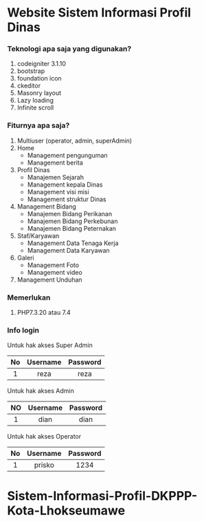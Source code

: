 # Website Sistem Informasi Profil Dinas

### Teknologi apa saja yang digunakan?
1. codeigniter 3.1.10
2. bootstrap
3. foundation icon
4. ckeditor
5. Masonry layout
6. Lazy loading
7. Infinite scroll

### Fiturnya apa saja?
1. Multiuser (operator, admin, superAdmin)
2. Home
	- Management pengunguman
	- Management berita
3. Profil Dinas
	- Manajemen Sejarah 
	- Management kepala Dinas
	- Management visi misi
	- Management struktur Dinas
4. Management Bidang
   - Manajemen Bidang Perikanan
   - Manajemen Bidang Perkebunan
   - Manajemen Bidang Peternakan
5. Staf/Karyawan
	- Management Data Tenaga Kerja
	- Management Data Karyawan
6. Galeri
	- Management Foto
	- Management video
7. Management Unduhan


### Memerlukan
1. PHP7.3.20 atau 7.4

### Info login
Untuk hak akses Super Admin

**No**|**Username**|**Password**
:----:|:----:|:----:
1|reza|reza

Untuk hak akses Admin

**NO**|**Username**|**Password**
:----:|:----:|:----:
1|dian|dian

Untuk hak akses Operator

**No**|**Username**|**Password**
:----:|:----:|:----:
1|prisko|1234
# Sistem-Informasi-Profil-DKPPP-Kota-Lhokseumawe
